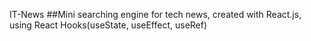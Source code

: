 IT-News
##Mini searching engine for tech news, created with React.js, using React Hooks(useState, useEffect, useRef)
